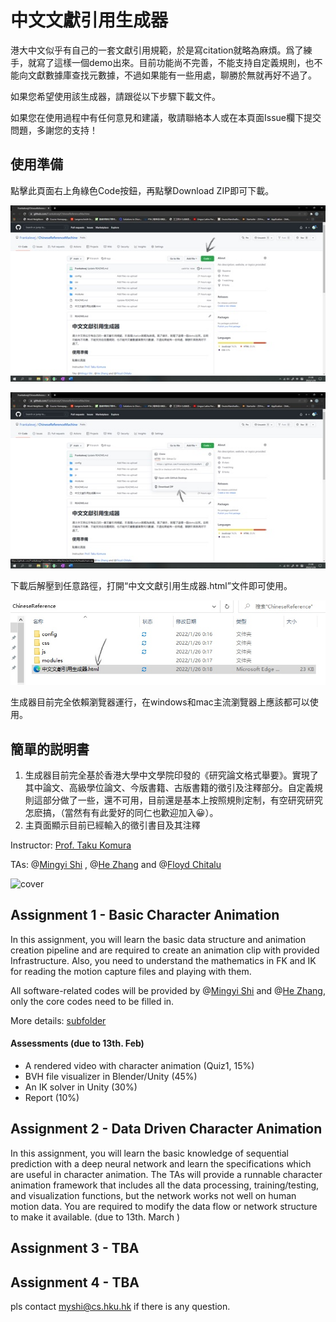 # 中文文獻引用生成器
港大中文似乎有自己的一套文獻引用規範，於是寫citation就略為麻煩。爲了練手，就寫了這樣一個demo出來。目前功能尚不完善，不能支持自定義規則，也不能向文獻數據庫查找元數據，不過如果能有一些用處，聊勝於無就再好不過了。

如果您希望使用該生成器，請跟從以下步驟下載文件。

如果您在使用過程中有任何意見和建議，敬請聯絡本人或在本頁面Issue欄下提交問題，多謝您的支持！

## 使用準備
點擊此頁面右上角綠色Code按鈕，再點擊Download ZIP即可下載。

![image](示例圖片/下載1.jpg)

![image](示例圖片/下載2.jpg)

下載后解壓到任意路徑，打開“中文文獻引用生成器.html”文件即可使用。

![image](示例圖片/使用1.jpg)

生成器目前完全依賴瀏覽器運行，在windows和mac主流瀏覽器上應該都可以使用。

## 簡單的説明書
1. 生成器目前完全基於香港大學中文學院印發的《研究論文格式舉要》。實現了其中論文、高級學位論文、今版書籍、古版書籍的徵引及注釋部分。自定義規則這部分做了一些，還不可用，目前還是基本上按照規則定制，有空研究研究怎麽搞，（當然有有此愛好的同仁也歡迎加入😀）。
2. 主頁面顯示目前已經輸入的徵引書目及其注釋

Instructor: [Prof. Taku Komura](https://www.cs.hku.hk/index.php/people/academic-staff/taku)

TAs: @[Mingyi Shi](https://rubbly.cn) , @[He Zhang](https://cghezhang.github.io) and @[Floyd Chitalu](https://github.com/chitalu)

![cover](https://user-images.githubusercontent.com/7709951/150430601-470046fb-7370-48cb-8ee5-af8765b6f064.png)

## Assignment 1 - Basic Character Animation

In this assignment, you will learn the basic data structure and animation creation pipeline and are required to create an animation clip with provided Infrastructure. Also, you need to understand the mathematics in FK and IK for reading the motion capture files and playing with them.

All software-related codes will be provided by @[Mingyi Shi](https://rubbly.cn) and @[He Zhang](https://cghezhang.github.io), only the core codes need to be filled in.

More details: [subfolder](./assignment_1)

#### Assessments (due to 13th. Feb)

* A rendered video with character animation (Quiz1, 15%)
* BVH file visualizer in Blender/Unity (45%)
* An IK solver in Unity (30%)
* Report (10%)



## Assignment 2 - Data Driven Character Animation

In this assignment, you will learn the basic knowledge of sequential prediction with a deep neural network and learn the specifications which are useful in character animation.
The TAs will provide a runnable character animation framework that includes all the data processing, training/testing, and visualization functions, but the network works not well on human motion data. You are required to modify the data flow or network structure to make it available. (due to 13th. March )



## Assignment 3 - TBA

## Assignment 4 - TBA





pls contact myshi@cs.hku.hk if there is any question.
